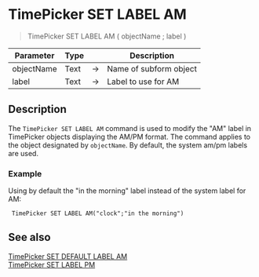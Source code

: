 # TimePicker SET LABEL AM

> TimePicker SET LABEL AM ( objectName ; label )

| Parameter | Type |     | Description |
| --- | --- | --- | --- |
| objectName | Text | → | Name of subform object |
| label | Text | → | Label to use for AM |

## Description

The `TimePicker SET LABEL AM` command is used to modify the "AM" label in TimePicker objects displaying the AM/PM format. The command applies to the object designated by `objectName`. By default, the system am/pm labels are used.

### Example  

Using by default the "in the morning" label instead of the system label for AM:

```4d
 TimePicker SET LABEL AM("clock";"in the morning")
```

## See also

[TimePicker SET DEFAULT LABEL AM](TimePicker%20SET%20DEFAULT%20LABEL%20AM.es.md)  
[TimePicker SET LABEL PM](TimePicker%20SET%20LABEL%20PM.es.md)
